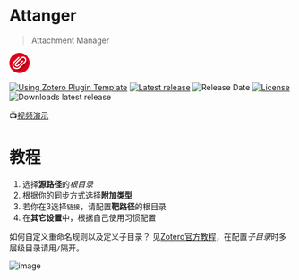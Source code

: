 # Attanger

> Attachment Manager

<img src="addon/chrome/content/icons/favicon.png" width="36px" height="36px">

[![Using Zotero Plugin Template](https://img.shields.io/badge/Using-Zotero%20Plugin%20Template-blue?style=flat-round&logo=github)](https://github.com/windingwind/zotero-plugin-template)
[![Latest release](https://img.shields.io/github/v/release/MuiseDestiny/zotero-attanger)](https://github.com/MuiseDestiny/zotero-attanger/releases)
![Release Date](https://img.shields.io/github/release-date/MuiseDestiny/zotero-attanger?color=9cf)
[![License](https://img.shields.io/github/license/MuiseDestiny/zotero-style)](https://github.com/MuiseDestiny/zotero-attanger/blob/master/LICENSE)
![Downloads latest release](https://img.shields.io/github/downloads/MuiseDestiny/zotero-attanger/latest/total?color=yellow)

📺[视频演示](https://www.bilibili.com/video/BV1x64y1J7Rv)

# 教程

1. 选择**源路径**的*根目录*
2. 根据你的同步方式选择**附加类型**
3. 若你在3选择`链接`，请配置**靶路径**的根目录
4. 在**其它设置**中，根据自己使用习惯配置

如何自定义重命名规则以及定义子目录？
见[Zotero官方教程](https://www.zotero.org/support/file_renaming)，在配置*子目录*时多层级目录请用`/`隔开。

![image](https://github.com/MuiseDestiny/zotero-attanger/assets/51939531/6f17def2-2481-4e23-be4d-82cfcdd6c2f3)
